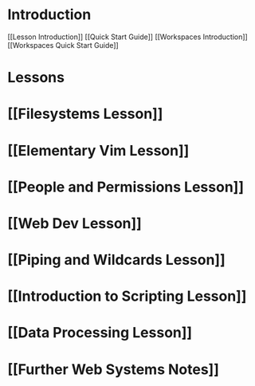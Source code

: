 # Introduction
[[Lesson Introduction]]
[[Quick Start Guide]]
[[Workspaces Introduction]]
[[Workspaces Quick Start Guide]]
# Lessons
# [[Filesystems Lesson]]
# [[Elementary Vim Lesson]]
# [[People and Permissions Lesson]]
# [[Web Dev Lesson]]
# [[Piping and Wildcards Lesson]]
# [[Introduction to Scripting Lesson]]
# [[Data Processing Lesson]]
# [[Further Web Systems Notes]]
